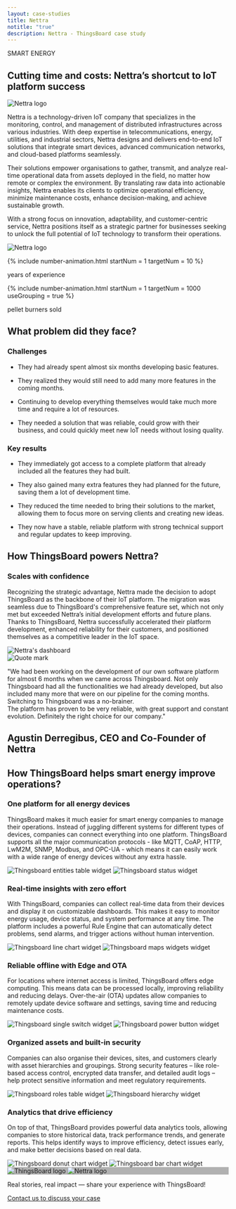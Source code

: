 ```yaml
---
layout: case-studies
title: Nettra
notitle: "true"
description: Nettra - ThingsBoard case study
---
```


<div class="case-study-page-wrapper">
    <section class="case-study-hero">
        <div class="card">
            <div class="text">
                <p class="category">SMART ENERGY</p>
                <h1>Cutting time and costs: Nettra’s shortcut to IoT platform success</h1>
                <div class="image inner" style="background-image: url('/images/case-studies/nettra.webp')">
                    <img src="/images/case-studies/nettra.svg" title="Nettra" alt="Nettra logo">
                </div>
                <p>Nettra is a technology-driven IoT company that specializes in the monitoring, control, and management of distributed infrastructures across various industries. With deep expertise in telecommunications, energy, utilities, and industrial sectors, Nettra designs and delivers end-to-end IoT solutions that integrate smart devices, advanced communication networks, and cloud-based platforms seamlessly.</p>
                <p>Their solutions empower organisations to gather, transmit, and analyze real-time operational data from assets deployed in the field, no matter how remote or complex the environment. By translating raw data into actionable insights, Nettra enables its clients to optimize operational efficiency, minimize maintenance costs, enhance decision-making, and achieve sustainable growth.</p>
                <p>With a strong focus on innovation, adaptability, and customer-centric service, Nettra positions itself as a strategic partner for businesses seeking to unlock the full potential of IoT technology to transform their operations.</p>
            </div>
            <div class="image large" style="background-image: url('/images/case-studies/nettra.webp')">
                <img src="/images/case-studies/nettra.svg" title="Nettra" alt="Nettra logo">
            </div>
        </div>
    </section>
    <section class="statistics">
        <div class="block">
            <p>
                {% include number-animation.html startNum = 1 targetNum = 10 %}
            </p>
            <p>years of experience</p>
        </div>
        <div class="block">
            <p>
                {% include number-animation.html startNum = 1 targetNum = 1000 useGrouping = true %}
            </p>
            <p>pellet burners sold</p>
        </div>
    </section>
    <section class="problem">
        <div class="title-block">
            <h2>What problem did they face?</h2>
        </div>
        <div class="cards-row">
            <div class="card">
                <h3>Challenges</h3>
                <ul>
                    <li>
                        <i class="far fa-question-circle"></i>
                        <p>They had already spent almost six months developing basic features.</p>
                    </li>
                    <li>
                        <i class="far fa-question-circle"></i>
                        <p>They realized they would still need to add many more features in the coming months.</p>
                    </li>
                    <li>
                        <i class="far fa-question-circle"></i>
                        <p>Continuing to develop everything themselves would take much more time and require a lot of resources.</p>
                    </li>
                    <li>
                        <i class="far fa-question-circle"></i>
                        <p>They needed a solution that was reliable, could grow with their business, and could quickly meet new IoT needs without losing quality.</p>
                    </li>
                </ul>
            </div>
            <div class="card">
                <h3>Key results</h3>
                <ul>
                    <li>
                        <i class="far fa-check-circle"></i>
                        <p>They immediately got access to a complete platform that already included all the features they had built.</p>
                    </li>
                    <li>
                        <i class="far fa-check-circle"></i>
                        <p>They also gained many extra features they had planned for the future, saving them a lot of development time.</p>
                    </li>
                    <li>
                        <i class="far fa-check-circle"></i>
                        <p>They reduced the time needed to bring their solutions to the market, allowing them to focus more on serving clients and creating new ideas.</p>
                    </li>
                    <li>
                        <i class="far fa-check-circle"></i>
                        <p>They now have a stable, reliable platform with strong technical support and regular updates to keep improving.</p>
                    </li>
                </ul>
            </div>
        </div>
    </section>
    <section class="tb-power">
        <h2>How ThingsBoard powers Nettra?</h2>
        <div class="block">
            <div class="text">
                <h3>Scales with confidence</h3>
                <p>Recognizing the strategic advantage, Nettra made the decision to adopt ThingsBoard as the backbone of their IoT platform. The migration was seamless due to ThingsBoard's comprehensive feature set, which not only met but exceeded Nettra’s initial development efforts and future plans. Thanks to ThingsBoard, Nettra successfully accelerated their platform development, enhanced reliability for their customers, and positioned themselves as a competitive leader in the IoT space.</p>
            </div>
            <img src="/images/case-studies/telemetry.webp" title="Scales with confidence" alt="Nettra's dashboard">
        </div>
    </section>
    <section class="quote-with-mark">
        <img src="/images/case-studies/quote.svg" title="Quote mark" alt="Quote mark">
        <div class="quote-text">
            <p>"We had been working on the development of our own software platform for almost 6 months when we came across Thingsboard. Not only Thingsboard had all the functionalities we had already developed, but also included many more that were on our pipeline for the coming months. Switching to Thingsboard was a no-brainer. <br> The platform has proven to be very reliable, with great support and constant evolution. Definitely the right choice for our company."</p>
            <h2>Agustin Derregibus, CEO and Co-Founder of Nettra</h2>
        </div>
    </section>
    <section class="tb-help">
        <h2>How ThingsBoard helps smart energy improve operations?</h2>
        <div class="block">
            <div class="text">
                <h3>One platform for all energy devices</h3>
                <p>ThingsBoard makes it much easier for smart energy companies to manage their operations. Instead of juggling different systems for different types of devices, companies can connect everything into one platform. ThingsBoard supports all the major communication protocols - like MQTT, CoAP, HTTP, LwM2M, SNMP, Modbus, and OPC-UA - which means it can easily work with a wide range of energy devices without any extra hassle.</p>
            </div>
            <div class="image-container">
                <img src="/images/case-studies/entities-table.webp" title="Thingsboard entities table widget" alt="Thingsboard entities table widget">
                <img src="/images/case-studies/status-widget-1.webp" title="Thingsboard status widget" alt="Thingsboard status widget">
            </div>
        </div>
        <div class="block">
            <div class="text">
                <h3>Real-time insights with zero effort</h3>
                <p>With ThingsBoard, companies can collect real-time data from their devices and display it on customizable dashboards. This makes it easy to monitor energy usage, device status, and system performance at any time. The platform includes a powerful Rule Engine that can automatically detect problems, send alarms, and trigger actions without human intervention.</p>
            </div>
            <div class="image-container">
                <img src="/images/case-studies/line-chart.webp" title="Thingsboard line chart widget" alt="Thingsboard line chart widget">
                <img src="/images/case-studies/maps-widgets.webp" title="Thingsboard maps widgets widget" alt="Thingsboard maps widgets widget">
            </div>
        </div>
        <div class="block">
            <div class="text">
                <h3>Reliable offline with Edge and OTA</h3>
                <p>For locations where internet access is limited, ThingsBoard offers edge computing. This means data can be processed locally, improving reliability and reducing delays. Over-the-air (OTA) updates allow companies to remotely update device software and settings, saving time and reducing maintenance costs.</p>
            </div>
            <div class="image-container">
                <img src="/images/case-studies/single-switch-widget.webp" title="Thingsboard single switch widget" alt="Thingsboard single switch widget">
                <img src="/images/case-studies/power_button.webp" title="Thingsboard power button widget" alt="Thingsboard power button widget">
            </div>
        </div>
        <div class="block">
            <div class="text">
                <h3>Organized assets and built-in security</h3>
                <p>Companies can also organise their devices, sites, and customers clearly with asset hierarchies and groupings. Strong security features – like role-based access control, encrypted data transfer, and detailed audit logs – help protect sensitive information and meet regulatory requirements.</p>
            </div>
            <div class="image-container">
                <img src="/images/case-studies/roles-table.webp" title="Thingsboard roles table widget" alt="Thingsboard roles table widget">
                <img src="/images/case-studies/hierarchy-widget.webp" title="Thingsboard hierarchy widget" alt="Thingsboard hierarchy widget">
            </div>
        </div>
        <div class="block">
            <div class="text">
                <h3>Analytics that drive efficiency</h3>
                <p>On top of that, ThingsBoard provides powerful data analytics tools, allowing companies to store historical data, track performance trends, and generate reports. This helps identify ways to improve efficiency, detect issues early, and make better decisions based on real data.</p>
            </div>
            <div class="image-container">
                <img src="/images/case-studies/donut-widget.webp" title="Thingsboard donut chart widget" alt="Thingsboard donut chart widget">
                <img src="/images/case-studies/bar-chart.webp" title="Thingsboard bar chart widget" alt="Thingsboard bar chart widget">
            </div>
        </div>
    </section>
    <section class="contact">
        <div class="bg-wrap" style="background-image: linear-gradient(0deg, rgba(0, 0, 0, 0.30) 0%, rgba(0, 0, 0, 0.30) 100%), url(/images/case-studies/handshake.webp)">
            <div class="outer-frame">
                <div class="inner-frame">
                    <img src="/images/case-studies/thingsboard.svg" title="ThingsBoard logo" alt="ThingsBoard logo">
                    <img src="/images/case-studies/nettra.svg" title="Nettra" alt="Nettra logo">
                </div>
            </div>
        </div>
        <p>Real stories, real impact — share your experience with ThingsBoard!</p>
        <a id="CaseStudy_nettra_ContactUs" target="_blank" href="/docs/contact-us/" class="button gtm_button">Contact us <span class="visually-hidden">to discuss your case</span></a>
    </section>
</div>